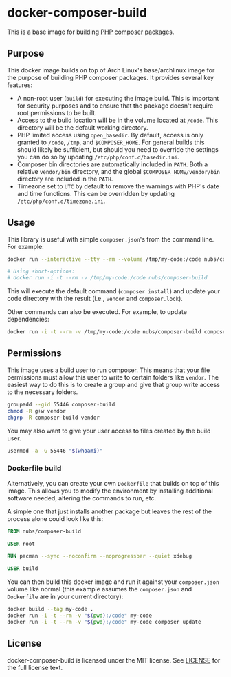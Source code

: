 # docker-composer-build
This is a base image for building [PHP][PHP] [composer] packages.

## Purpose
This docker image builds on top of Arch Linux's base/archlinux image for the
purpose of building PHP composer packages.  It provides several key features:

* A non-root user (`build`) for executing the image build.  This is important
  for security purposes and to ensure that the package doesn't require root
  permissions to be built.
* Access to the build location will be in the volume located at `/code`.  This
  directory will be the default working directory.
* PHP limited access using `open_basedir`.  By default, access is only granted
  to `/code`, `/tmp`, and `$COMPOSER_HOME`.  For general builds this should
  likely be sufficient, but should you need to override the settings you can do
  so by updating `/etc/php/conf.d/basedir.ini`.
* Composer bin directories are automatically included in `PATH`.  Both a
  relative `vendor/bin` directory, and the global `$COMPOSER_HOME/vendor/bin`
  directory are included in the `PATH`.
* Timezone set to `UTC` by default to remove the warnings with PHP's date and
  time functions.  This can be overridden by updating
  `/etc/php/conf.d/timezone.ini`.

## Usage
This library is useful with simple `composer.json`'s from the command line.
For example:

```bash
docker run --interactive --tty --rm --volume /tmp/my-code:/code nubs/composer-build

# Using short-options:
# docker run -i -t --rm -v /tmp/my-code:/code nubs/composer-build
```

This will execute the default command (`composer install`) and update your code
directory with the result (i.e., `vendor` and `composer.lock`).

Other commands can also be executed.  For example, to update dependencies:

```bash
docker run -i -t --rm -v /tmp/my-code:/code nubs/composer-build composer update
```

## Permissions
This image uses a build user to run composer.  This means that your file
permissions must allow this user to write to certain folders like `vendor`.
The easiest way to do this is to create a group and give that group write
access to the necessary folders.

```bash
groupadd --gid 55446 composer-build
chmod -R g+w vendor
chgrp -R composer-build vendor
```

You may also want to give your user access to files created by the build user.

```bash
usermod -a -G 55446 "$(whoami)"
```

### Dockerfile build
Alternatively, you can create your own `Dockerfile` that builds on top of this
image.  This allows you to modify the environment by installing additional
software needed, altering the commands to run, etc.

A simple one that just installs another package but leaves the rest of the
process alone could look like this:

```dockerfile
FROM nubs/composer-build

USER root

RUN pacman --sync --noconfirm --noprogressbar --quiet xdebug

USER build
```

You can then build this docker image and run it against your `composer.json`
volume like normal (this example assumes the `composer.json` and `Dockerfile`
are in your current directory):

```bash
docker build --tag my-code .
docker run -i -t --rm -v "$(pwd):/code" my-code
docker run -i -t --rm -v "$(pwd):/code" my-code composer update
```

## License
docker-composer-build is licensed under the MIT license.  See
[LICENSE](LICENSE) for the full license text.

[PHP]: http://php.net/ "PHP: Hypertext Preprocessor"
[composer]: https://getcomposer.org/
